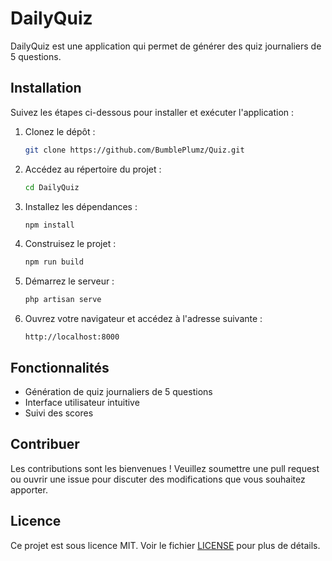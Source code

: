 # DailyQuiz

DailyQuiz est une application qui permet de générer des quiz journaliers de 5 questions.

## Installation

Suivez les étapes ci-dessous pour installer et exécuter l'application :

1. Clonez le dépôt :
    ```bash
    git clone https://github.com/BumblePlumz/Quiz.git
    ```

2. Accédez au répertoire du projet :
    ```bash
    cd DailyQuiz
    ```

3. Installez les dépendances :
    ```bash
    npm install
    ```

4. Construisez le projet :
    ```bash
    npm run build
    ```

5. Démarrez le serveur :
    ```bash
    php artisan serve
    ```

6. Ouvrez votre navigateur et accédez à l'adresse suivante :
    ```
    http://localhost:8000
    ```

## Fonctionnalités

- Génération de quiz journaliers de 5 questions
- Interface utilisateur intuitive
- Suivi des scores

## Contribuer

Les contributions sont les bienvenues ! Veuillez soumettre une pull request ou ouvrir une issue pour discuter des modifications que vous souhaitez apporter.

## Licence

Ce projet est sous licence MIT. Voir le fichier [LICENSE](LICENSE) pour plus de détails.